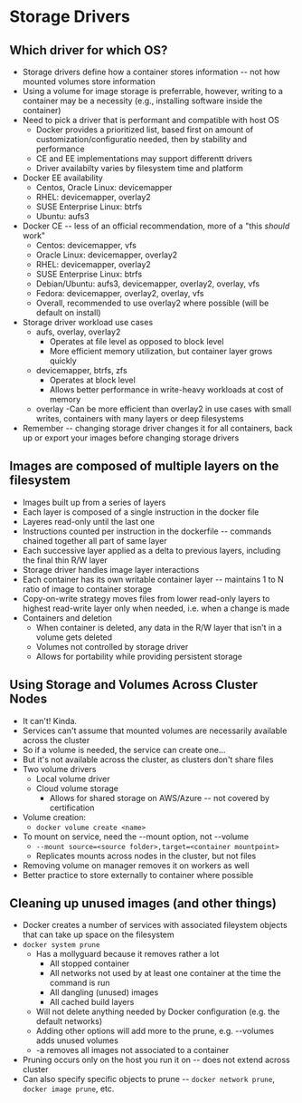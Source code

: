 Storage Drivers
===============

Which driver for which OS?
--------------------------

- Storage drivers define how a container stores information -- not how mounted volumes store information
- Using a volume for image storage is preferrable, however, writing to a container may be a necessity (e.g., installing software inside the container)
- Need to pick a driver that is performant and compatible with host OS
	- Docker provides a prioritized list, based first on amount of customization/configuratio needed, then by stability and performance
	- CE and EE implementations may support differentt drivers
	- Driver availabilty varies by filesystem time and platform
- Docker EE availability
	- Centos, Oracle Linux: devicemapper
	- RHEL: devicemapper, overlay2
	- SUSE Enterprise Linux: btrfs
	- Ubuntu: aufs3
- Docker CE -- less of an official recommendation, more of a "this *should* work"
	- Centos: devicemapper, vfs
	- Oracle Linux: devicemapper, overlay2
	- RHEL: devicemapper, overlay2
	- SUSE Enterprise Linux: btrfs
	- Debian/Ubuntu: aufs3, devicemapper, overlay2, overlay, vfs
	- Fedora: devicemapper, overlay2, overlay, vfs
	- Overall, recommended to use overlay2 where possible (will be default on install)
- Storage driver workload use cases
	- aufs, overlay, overlay2
		- Operates at file level as opposed to block level
		- More efficient memory utilization, but container layer grows quickly
	- devicemapper, btrfs, zfs
		- Operates at block level
		- Allows better performance in write-heavy workloads at cost of memory
	- overlay
		-Can be more efficient than overlay2 in use cases with small writes, containers with many layers or deep filesystems
- Remember -- changing storage driver changes it for all containers, back up or export your images before changing storage drivers

Images are composed of multiple layers on the filesystem
--------------------------------------------------------

- Images built up from a series of layers
- Each layer is composed of a single instruction in the docker file
- Layeres read-only until the last one
- Instructions counted per instruction in the dockerfile -- commands chained together all part of same layer
- Each successive layer applied as a delta to previous layers, including the final thin R/W layer
- Storage driver handles image layer interactions
- Each container has its own writable container layer -- maintains 1 to N ratio of image to container storage
- Copy-on-write strategy moves files from lower read-only layers to highest read-write layer only when needed, i.e. when a change is made
- Containers and deletion
	- When container is deleted, any data in the R/W layer that isn't in a volume gets deleted
	- Volumes not controlled by storage driver
	- Allows for portability while providing persistent storage

Using Storage and Volumes Across Cluster Nodes
----------------------------------------------

- It can't!  Kinda.
- Services can't assume that mounted volumes are necessarily available across the cluster
- So if a volume is needed, the service can create one...
- But it's not available across the cluster, as clusters don't share files
- Two volume drivers
	- Local volume driver
	- Cloud volume storage
		- Allows for shared storage on AWS/Azure -- not covered by certification
- Volume creation:
	- `docker volume create <name>`
- To mount on service, need the --mount option, not --volume
	- `--mount source=<source folder>,target=<container mountpoint>`
	- Replicates mounts across nodes in the cluster, but not files
- Removing volume on manager removes it on workers as well
- Better practice to store externally to container where possible

Cleaning up unused images (and other things)
--------------------------------------------

- Docker creates a number of services with associated fileystem objects that can take up space on the filesystem
- `docker system prune`
	- Has a mollyguard because it removes rather a lot
		- All stopped container
		- All networks not used by at least one container at the time the command is run
		- All dangling (unused) images
		- All cached build layers
	- Will not delete anything needed by Docker configuration (e.g. the default networks)
	- Adding other options will add more to the prune, e.g. --volumes adds unused volumes
	- -a removes all images not associated to a container
- Pruning occurs only on the host you run it on -- does not extend across cluster
- Can also specify specific objects to prune -- `docker network prune`, `docker image prune`, etc.
